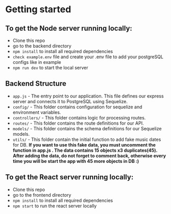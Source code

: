 # Getting started

## To get the Node server running locally:

- Clone this repo
- go to the backend directory
- `npm install` to install all required dependencies
- `check example.env` file and create your .env file to add your postgreSQL configs like in example
- `npm run dev` to start the local server

## Backend Structure

- `app.js` - The entry point to our application. This file defines our express server and connects it to PostgreSQL using Sequelize.
- `config/` - This folder contains configuration for sequelize and environment variables.
- `controllers/` - This folder contains logic for processing routes.
- `routes/` - This folder contains the route definitions for our API.
- `models/` - This folder contains the schema definitions for our Sequelize models.
- `utils/` - This folder contain the initial function to add fake music dates for DB. 
**If you want to use this fake data, you must uncomment the function in app.js . The data contains 15 objects x3 duplicates(45). After adding the data, do not forget to comment back, otherwise every time you will be start the app with 45 more objects in DB :)**


## To get the React server running locally:

- Clone this repo
- go to the frontend directory
- `npm install` to install all required dependencies
- `npm start` to run the react server locally
